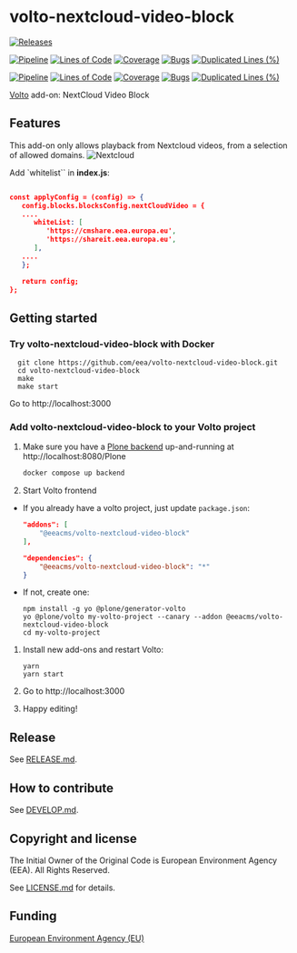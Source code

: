 # volto-nextcloud-video-block

[![Releases](https://img.shields.io/github/v/release/eea/volto-nextcloud-video-block)](https://github.com/eea/volto-nextcloud-video-block/releases)

[![Pipeline](https://ci.eionet.europa.eu/buildStatus/icon?job=volto-addons%2Fvolto-nextcloud-video-block%2Fmaster&subject=master)](https://ci.eionet.europa.eu/view/Github/job/volto-addons/job/volto-nextcloud-video-block/job/master/display/redirect)
[![Lines of Code](https://sonarqube.eea.europa.eu/api/project_badges/measure?project=volto-nextcloud-video-block-master&metric=ncloc)](https://sonarqube.eea.europa.eu/dashboard?id=volto-nextcloud-video-block-master)
[![Coverage](https://sonarqube.eea.europa.eu/api/project_badges/measure?project=volto-nextcloud-video-block-master&metric=coverage)](https://sonarqube.eea.europa.eu/dashboard?id=volto-nextcloud-video-block-master)
[![Bugs](https://sonarqube.eea.europa.eu/api/project_badges/measure?project=volto-nextcloud-video-block-master&metric=bugs)](https://sonarqube.eea.europa.eu/dashboard?id=volto-nextcloud-video-block-master)
[![Duplicated Lines (%)](https://sonarqube.eea.europa.eu/api/project_badges/measure?project=volto-nextcloud-video-block-master&metric=duplicated_lines_density)](https://sonarqube.eea.europa.eu/dashboard?id=volto-nextcloud-video-block-master)

[![Pipeline](https://ci.eionet.europa.eu/buildStatus/icon?job=volto-addons%2Fvolto-nextcloud-video-block%2Fdevelop&subject=develop)](https://ci.eionet.europa.eu/view/Github/job/volto-addons/job/volto-nextcloud-video-block/job/develop/display/redirect)
[![Lines of Code](https://sonarqube.eea.europa.eu/api/project_badges/measure?project=volto-nextcloud-video-block-develop&metric=ncloc)](https://sonarqube.eea.europa.eu/dashboard?id=volto-nextcloud-video-block-develop)
[![Coverage](https://sonarqube.eea.europa.eu/api/project_badges/measure?project=volto-nextcloud-video-block-develop&metric=coverage)](https://sonarqube.eea.europa.eu/dashboard?id=volto-nextcloud-video-block-develop)
[![Bugs](https://sonarqube.eea.europa.eu/api/project_badges/measure?project=volto-nextcloud-video-block-develop&metric=bugs)](https://sonarqube.eea.europa.eu/dashboard?id=volto-nextcloud-video-block-develop)
[![Duplicated Lines (%)](https://sonarqube.eea.europa.eu/api/project_badges/measure?project=volto-nextcloud-video-block-develop&metric=duplicated_lines_density)](https://sonarqube.eea.europa.eu/dashboard?id=volto-nextcloud-video-block-develop)


[Volto](https://github.com/plone/volto) add-on: NextCloud Video Block

## Features

This add-on only allows playback from Nextcloud videos, from a selection of allowed domains.
![Nextcloud](https://github.com/eea/volto-nextcloud-video-block/raw/develop/docs/Nextcloud-video.gif)

Add `whitelist`` in **index.js**:

```JSON

const applyConfig = (config) => {
   config.blocks.blocksConfig.nextCloudVideo = {
   ....
      whiteList: [
         'https://cmshare.eea.europa.eu',
         'https://shareit.eea.europa.eu',
      ],
   ....
   };

   return config;
};

```

## Getting started

### Try volto-nextcloud-video-block with Docker

      git clone https://github.com/eea/volto-nextcloud-video-block.git
      cd volto-nextcloud-video-block
      make
      make start

Go to http://localhost:3000

### Add volto-nextcloud-video-block to your Volto project

1. Make sure you have a [Plone backend](https://plone.org/download) up-and-running at http://localhost:8080/Plone

   ```Bash
   docker compose up backend
   ```

1. Start Volto frontend

* If you already have a volto project, just update `package.json`:

   ```JSON
   "addons": [
       "@eeacms/volto-nextcloud-video-block"
   ],

   "dependencies": {
       "@eeacms/volto-nextcloud-video-block": "*"
   }
   ```

* If not, create one:

   ```
   npm install -g yo @plone/generator-volto
   yo @plone/volto my-volto-project --canary --addon @eeacms/volto-nextcloud-video-block
   cd my-volto-project
   ```

1. Install new add-ons and restart Volto:

   ```
   yarn
   yarn start
   ```

1. Go to http://localhost:3000

1. Happy editing!

## Release

See [RELEASE.md](https://github.com/eea/volto-nextcloud-video-block/blob/master/RELEASE.md).

## How to contribute

See [DEVELOP.md](https://github.com/eea/volto-nextcloud-video-block/blob/master/DEVELOP.md).

## Copyright and license

The Initial Owner of the Original Code is European Environment Agency (EEA).
All Rights Reserved.

See [LICENSE.md](https://github.com/eea/volto-nextcloud-video-block/blob/master/LICENSE.md) for details.

## Funding

[European Environment Agency (EU)](http://eea.europa.eu)
